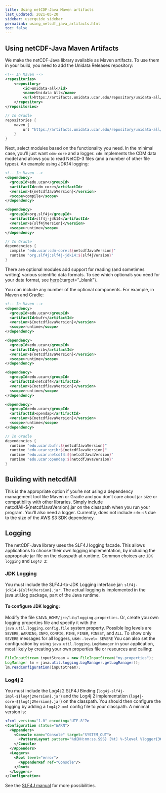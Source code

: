 ```yaml
---
title: Using netCDF-Java Maven artifacts
last_updated: 2021-05-20
sidebar: userguide_sidebar
permalink: using_netcdf_java_artifacts.html
toc: false
---
```


## Using netCDF-Java Maven Artifacts

We make the netCDF-Java library available as Maven artifacts.
To use them in your build, you need to add the Unidata Releases repository:

~~~xml
<!-- In Maven -->
<repositories>
    <repository>
        <id>unidata-all</id>
        <name>Unidata All</name>
        <url>https://artifacts.unidata.ucar.edu/repository/unidata-all/</url>
    </repository>
</repositories>
~~~

~~~groovy
// In Gradle
repositories {
    maven {
        url "https://artifacts.unidata.ucar.edu/repository/unidata-all/"
    }
}
~~~

Next, select modules based on the functionality you need.
In the minimal case, you’ll just want `cdm-core` and a logger.
`cdm` implements the CDM data model and allows you to read NetCD-3 files (and a number of other file types).
An example using JDK14 logging:

~~~xml
<!-- In Maven -->
<dependency>
  <groupId>edu.ucar</groupId>
  <artifactId>cdm-core</artifactId>
  <version>${netcdfJavaVersion}</version>
  <scope>compile</scope>
</dependency>

<dependency>
  <groupId>org.slf4j</groupId>
  <artifactId>slf4j-jdk14</artifactId>
  <version>${slf4jVersion}</version>
  <scope>runtime</scope>
</dependency>
~~~

~~~groovy
// In Gradle
dependencies {
  compile "edu.ucar:cdm-core:${netcdfJavaVersion}"
  runtime "org.slf4j:slf4j-jdk14:${slf4jVersion}"
}
~~~

There are optional modules add support for reading (and sometimes writing) various scientific data formats.
To see which optionals you need for your data format, see [here](../developer/file_types.html){:target="_blank"}.

You can include any number of the optional components.
For example, in Maven and Gradle:

~~~xml
<!-- In Maven -->
<dependency>
  <groupId>edu.ucar</groupId>
  <artifactId>bufr</artifactId>
  <version>${netcdfJavaVersion}</version>
  <scope>runtime</scope>
</dependency>

<dependency>
  <groupId>edu.ucar</groupId>
  <artifactId>grib</artifactId>
  <version>${netcdfJavaVersion}</version>
  <scope>runtime</scope>
</dependency>

<dependency>
  <groupId>edu.ucar</groupId>
  <artifactId>netcdf4</artifactId>
  <version>${netcdfJavaVersion}</version>
  <scope>runtime</scope>
</dependency>

<dependency>
  <groupId>edu.ucar</groupId>
  <artifactId>opendap</artifactId>
  <version>${netcdfJavaVersion}</version>
  <scope>runtime</scope>
</dependency>
~~~

~~~groovy
// In Gradle
dependencies {
  runtime "edu.ucar:bufr:${netcdfJavaVersion}"
  runtime "edu.ucar:grib:${netcdfJavaVersion}"
  runtime "edu.ucar:netcdf4:${netcdfJavaVersion}"
  runtime "edu.ucar:opendap:${netcdfJavaVersion}"
}
~~~
## Building with netcdfAll

This is the appropriate option if you’re not using a dependency management tool like Maven or Gradle and you don’t care about jar size or compatibility with other libraries. Simply include netcdfAll-${netcdfJavaVersion}.jar on the classpath when you run your program.
You’ll also need a logger.
Currently, does not include `cdm-s3` due to the size of the AWS S3 SDK dependency.

## Logging

The netCDF-Java library uses the SLF4J logging facade.
This allows applications to choose their own logging implementation, by including the appropriate jar file on the classpath at runtime.
Common choices are `JDK logging` and `Log4J 2`:

### JDK Logging

You must include the SLF4J-to-JDK Logging interface jar: `slf4j-jdk14-${slf4jVersion}.jar`.
The actual logging is implemented in the java.util.log package, part of the Java runtime.

#### To configure JDK logging:

Modify the file `$JAVA_HOME/jre/lib/logging.properties`.
Or, create you own logging properties file and specify it with the `java.util.logging.config.file` system property.
Possible log levels are `SEVERE`, `WARNING`, `INFO`, `CONFIG`, `FINE`, `FINER`, `FINEST`, and `ALL`.
To show only `SEVERE` messages for all loggers, use: `.level= SEVERE`
You can also set the configuration by using `java.util.logging.LogManager` in your application, most likely by creating your own properties file or resources and calling:

~~~java
FileInputStream inputStream = new FileInputStream("my.properties");
LogManager lm = java.util.logging.LogManager.getLogManager();
lm.readConfiguration(inputStream);
~~~

### Log4j 2

You must include the Log4j 2 SLF4J Binding (`log4j-slf4j-impl-${log4j2Version}.jar`) and the Log4j 2 implementation (`log4j-core-${log4j2Version}.jar`) on the classpath.
You should then configure the logging by adding a `log4j2.xml` config file to your classpath.
A minimal version is:

~~~xml
<?xml version="1.0" encoding="UTF-8"?>
<Configuration status="WARN">
  <Appenders>
    <Console name="Console" target="SYSTEM_OUT">
      <PatternLayout pattern="%d{HH:mm:ss.SSS} [%t] %-5level %logger{36} - %msg%n"/>
    </Console>
  </Appenders>
  <Loggers>
    <Root level="error">
      <AppenderRef ref="Console"/>
    </Root>
  </Loggers>
</Configuration>
~~~

See the [SLF4J manual](https://www.slf4j.org/manual.html) for more possibilities.